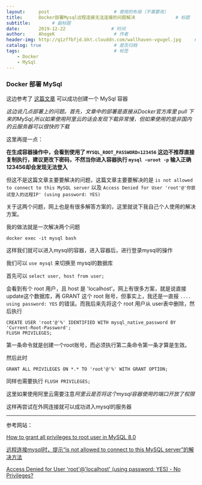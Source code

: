 ```yaml
---
layout:     post                        # 使用的布局（不需要改）
title:      Docker部署Mysql远程连接无法连接的问题解决               # 标题
subtitle:        # 副标题
date:       2019-12-22                 # 时间
author:     AhogeK                      # 作者
header-img: http://q1zffbfjd.bkt.clouddn.com/wallhaven-vgvgel.jpg     # 这篇文章标题背景图片
catalog: true                           # 是否归档
tags:                                   # 标签
    - Docker
    - MySql
---
```

### Docker 部署 MySql

这边参考了 [这篇文章](https://blog.csdn.net/BingZhongDeHuoYan/article/details/79412914) 可以成功创建一个 MySql 容器

*这边说几点部署上的问题。首先，文章中的部署是直接从Docker官方库里 pull 下来的MySql,所以如果使用阿里云的话会发现下载异常慢，但如果使用的是非国内的云服务器可以很快的下载*

这里再提一点： 

**在生成容器操作中，会看到使用了 ``MYSQL_ROOT_PASSWORD=123456`` 这边不推荐直接复制执行，建议更改下密码，不然当你进入容器执行 ``mysql -uroot -p`` 输入正确123456却会发现无法登入**

但这不是这篇文章主要要解决的问题，这篇文章主要要解决的是 ``is not allowed to connect to this MySQL server`` 以及 ``Access Denied for User 'root'@'你尝试登入的远程IP' (using password: YES)``

关于这两个问题，网上也是有很多解答方案的，这里就说下我自己个人使用的解决方案。

我的做法就是一次解决两个问题

``docker exec -it mysql bash``

这样我们就可以进入mysql的容器，进入容器后，进行登录mysql的操作

我们可以 ``use mysql`` 来切换至 mysql的数据库

首先可以 ``select user, host from user;``

会看到有个 root 用户，且 host 是 'localhost'。网上有很多方案，就是说直接update这个数据库，再 GRANT 这个 root 账号，但事实上，我还是一直报 ``.... using password: YES`` 的错误。而我后来先将这个 root 用户从 user表中删除，然后执行

```mysql
CREATE USER 'root'@'%' IDENTIFIED WITH mysql_native_password BY 'Current-Root-Password';
FLUSH PRIVILEGES;
```

第一条命令就是创建一个root账号，而必须执行第二条命令第一条才算是生效。

然后此时

``GRANT ALL PRIVILEGES ON *.* TO 'root'@'%' WITH GRANT OPTION;``

同样也需要执行 ``FLUSH PRIVILEGES;``

这里如果使用阿里云需要注意*阿里云是否将这个mysql容器使用的端口开放了权限*

这样再尝试在外网连接就可以成功进入mysql的服务器

-----------------
参考网站：

[How to grant all privileges to root user in MySQL 8.0](https://stackoverflow.com/questions/50177216/how-to-grant-all-privileges-to-root-user-in-mysql-8-0)

[远程连接mysql时，提示“is not allowed to connect to this MySQL server”的解决方法](https://blog.csdn.net/nyist327/article/details/45074559)

[Access Denied for User 'root'@'localhost' (using password: YES) - No Privileges?](https://stackoverflow.com/questions/17975120/access-denied-for-user-rootlocalhost-using-password-yes-no-privileges)